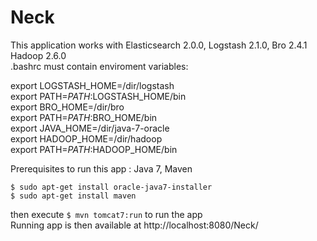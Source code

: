 # Neck 
This application works with Elasticsearch 2.0.0, Logstash 2.1.0, Bro 2.4.1 Hadoop 2.6.0  
.bashrc must contain enviroment variables:  

export LOGSTASH_HOME=/dir/logstash  
export PATH=$PATH:$LOGSTASH_HOME/bin  
export BRO_HOME=/dir/bro  
export PATH=$PATH:$BRO_HOME/bin  
export JAVA_HOME=/dir/java-7-oracle  
export HADOOP_HOME=/dir/hadoop  
export PATH=$PATH:$HADOOP_HOME/bin  

Prerequisites to run this app : Java 7, Maven  

`$ sudo apt-get install oracle-java7-installer`  
`$ sudo apt-get install maven`  

then execute `$ mvn tomcat7:run` to run the app  
Running app is then available at http://localhost:8080/Neck/
